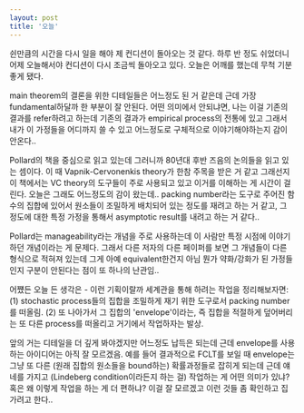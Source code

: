 ```yaml
---
layout: post
title: '오늘'
---
```


쉰만큼의 시간을 다시 일을 해야 제 컨디션이 돌아오는 것 같다. 하루 반 정도 쉬었더니 어제 오늘해서야 컨디션이 다시 조금씩 돌아오고 있다. 오늘은 어깨를 했는데 무척 기분좋게 됐다. 

main theorem의 결론을 위한 디테일들은 어느정도 된 거 같은데 근데 가장 fundamental하달까 한 부분이 잘 안된다. 어떤 의미에서 안되냐면, 나는 이걸 기존의 결과를 refer하려고 하는데 기존의 결과가 empirical process의 전통에 있고 그래서 내가 이 가정들을 어디까지 쓸 수 있고 어느정도로 구체적으로 이야기해야하는지 감이 안온다..

Pollard의 책을 중심으로 읽고 있는데 그러니까 80년대 후반 즈음의 논의들을 읽고 있는 셈이다. 이 때 Vapnik-Cervonenkis theory가 한참 주목을 받은 거 같고 그래선지 이 책에서는 VC theory의 도구들이 주로 사용되고 있고 이거를 이해하는 게 시간이 걸린다. 오늘은 그래도 어느정도의 감이 왔는데.. packing number라는 도구로 주어진 함수의 집합에 있어서 원소들이 조밀하게 배치되어 있는 정도를 재려고 하는 거 같고, 그 정도에 대한 특정 가정을 통해서 asymptotic result를 내려고 하는 거 같다.. 

Pollard는 manageability라는 개념을 주로 사용하는데 이 사람만 특정 시점에 이야기하던 개념이라는 게 문제다. 그래서 다른 저자의 다른 페이퍼를 보면 그 개념들이 다른 형식으로 적혀져 있는데 그게 아예 equivalent한건지 아님 뭔가 약화/강화가 된 가정들인지 구분이 안된다는 점이 또 하나의 난관임.. 

어쩄든 오늘 든 생각은 - 이런 기획이랄까 세계관을 통해 하려는 작업을 정리해보자면: (1) stochastic process들의 집합을 조밀하게 재기 위한 도구로서 packing number를 떠올림. (2) 또 나아가서 그 집합의 'envelope'이라는, 즉 집합을 적절하게 덮어버리는 또 다른 process를 떠올리고 거기에서 작업하자는 발상. 

앞의 거는 디테일을 더 깊게 봐야겠지만 어느정도 납득은 되는데 근데 envelope를 사용하는 아이디어는 아직 잘 모르겠음. 예를 들어 결과적으로 FCLT를 보일 때 envelope는 그냥 또 다른 (원래 집합의 원소들을 bound하는) 확률과정들로 잡히게 되는데 근데 얘네를 가지고 (Lindeberg condition이라든지 하는 걸) 작업하는 게 어떤 의미가 있냐? 혹은 왜 이렇게 작업을 하는 게 더 편하냐? 이걸 잘 모르겠고 이런 것들 좀 확인하고 집 가려고 한다..

